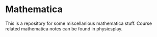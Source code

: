 Mathematica
===========

This is a repository for some miscellanious mathematica stuff.  Course related mathematica notes can be found 
in physicsplay.
